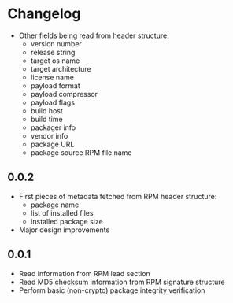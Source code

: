 # Changelog

* Other fields being read from header structure:
  * version number
  * release string
  * target os name
  * target architecture
  * license name
  * payload format
  * payload compressor
  * payload flags
  * build host
  * build time
  * packager info
  * vendor info
  * package URL
  * package source RPM file name

## 0.0.2

* First pieces of metadata fetched from RPM header structure:
  * package name
  * list of installed files
  * installed package size
* Major design improvements

## 0.0.1

* Read information from RPM lead section
* Read MD5 checksum information from RPM signature structure
* Perform basic (non-crypto) package integrity verification
